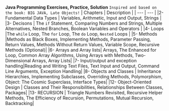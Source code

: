 **Java Programming Exercises, Practice, Solution** `Inspired and based on the book: BIG JAVA, Late Objects!`
| Chapters | Description |
| --- | --- |
|2- Fundamental Data Types | Variables, Arithmetic, Input and Output, Strings |
|3- Decisons | The `if` Statement, Comparing Numbers and Strings, Multiple Alternatives, Nested Branches, Boolean Variables and Operators |
|4- Loops |The `while` Loop, The `for` Loop, The `do` Loop, `Nested` Loops  |
|5- Methods |Methods as Black Boxes, Implementing Methods, Parameter Passing, Return Values, Methods Without Return Values, Variable Scope, Recursive Methods (Optional)|
|6- Arrays and Array lists| Arrays, The Enhanced for Loop, Common Array Algorithms, Using Arrays with Methods, Two-Dimensional Arrays, Array Lists|
|7- Input/output and exception handling|Reading and Writing Text Files, Text Input and Output, Command Line Arguments, Exception Handling|
|8- Objects and Classes  | Inheritance Hierarchies, Implementing Subclasses, Overriding Methods, Polymorphism, Object: The Cosmic Superclass, Interface Types|
|12- Object-Oriented Design  | Classes and Their Responsibilities, Relationships Between Classes, Packages| 
|13- RECURSION | Triangle Numbers Revisited, Recursive Helper Methods, The Efficiency of Recursion, Permutations, Mutual Recursion, Backtracking|



